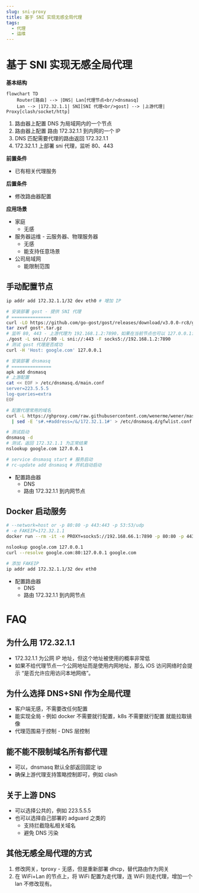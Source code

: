 ```yaml
---
slug: sni-proxy
title: 基于 SNI 实现无感全局代理
tags:
  - 代理
  - 运维
---
```


# 基于 SNI 实现无感全局代理

**基本结构**

```mermaid
flowchart TD
    Router[路由] --> |DNS| Lan[代理节点<br/>dnsmasq]
    Lan --> |172.32.1.1| SNI[SNI 代理<br/>gost] --> |上游代理| Proxy[clash/socket/http]
```

<!-- more -->

1. 路由器上配置 DNS 为局域网内的一个节点
1. 路由器上配置 路由 172.32.1.1 到内网的一个 IP
1. DNS 匹配需要代理的路由返回 172.32.1.1
1. 172.32.1.1 上部署 sni 代理，监听 80、443

**前置条件**

- 已有相关代理服务

**后置条件**

- 修改路由器配置

**应用场景**

- 家庭
  - 无感
- 服务器运维 - 云服务器、物理服务器
  - 无感
  - 能支持任意场景
- 公司局域网
  - 能限制范围

## 手动配置节点

```bash
ip addr add 172.32.1.1/32 dev eth0 # 增加 IP

# 安装部署 gost - 提供 SNI 代理
# ===============
curl -LO https://github.com/go-gost/gost/releases/download/v3.0.0-rc8/gost_3.0.0-rc8_linux_amd64.tar.gz
tar zxvf gost*.tar.gz
# 监听 80, 443 - 上游代理为 192.168.1.2:7890，如果在当前节点也可以 127.0.0.1:7890
./gost -L sni://:80 -L sni://:443 -F socks5://192.168.1.2:7890
# 测试 gost 代理是否成功
curl -H 'Host: google.com' 127.0.0.1

# 安装部署 dnsmasq
# ===============
apk add dnsmasq
# 上游配置
cat << EOF > /etc/dnsmasq.d/main.conf
server=223.5.5.5
log-queries=extra
EOF

# 配置代理常用的域名
curl -L https://ghproxy.com/raw.githubusercontent.com/wenerme/wener/master/notes/service/dns/gfwlist.txt \
  | sed -E 's#.+#address=/&/172.32.1.1#' > /etc/dnsmasq.d/gfwlist.conf

# 测试启动
dnsmasq -d
# 测试，返回 172.32.1.1 为正常结果
nslookup google.com 127.0.0.1

# service dnsmasq start # 服务启动
# rc-update add dnsmasq # 开机自动启动
```

- 配置路由器
  - DNS
  - 路由 172.32.1.1 到内网节点

## Docker 启动服务

```bash
# --network=host or -p 80:80 -p 443:443 -p 53:53/udp
# -e FAKEIP=172.32.1.1
docker run --rm -it -e PROXY=socks5://192.168.66.1:7890 -p 80:80 -p 443:443 -p 53:53/udp --name proxy wener/sni-rev-proxy

nslookup google.com 127.0.0.1
curl --resolve google.com:80:127.0.0.1 google.com

# 添加 FAKEIP
ip addr add 172.32.1.1/32 dev eth0
```

- 配置路由器
  - DNS
  - 路由 172.32.1.1 到内网节点


# FAQ

## 为什么用 172.32.1.1

- 172.32.1.1 为公网 IP 地址，但这个地址被使用的概率非常低
- 如果不给代理节点一个公网地址而是使用内网地址，那么 iOS 访问网络时会提示 “是否允许应用访问本地网络”。

## 为什么选择 DNS+SNI 作为全局代理

- 客户端无感，不需要改任何配置
- 能实现全局 - 例如 docker 不需要就行配置，k8s 不需要就行配置 就能拉取镜像
- 代理范围易于控制 - DNS 层控制

## 能不能不限制域名所有都代理

- 可以，dnsmasq 默认全部返回固定 ip
- 确保上游代理支持策略控制即可，例如 clash

## 关于上游 DNS

- 可以选择公共的，例如 223.5.5.5
- 也可以选择自己部署的 adguard 之类的
  - 支持拦截隐私相关域名
  - 避免 DNS 污染

## 其他无感全局代理的方式

1. 修改网关，tproxy - 无感，但是重新部署 dhcp，替代路由作为网关
1. 在 WiFi+Lan 的节点上，将 WiFi 配置为走代理，连 WiFi 则走代理，增加一个 lan 不修改现有。
